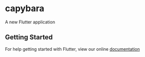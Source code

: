 # capybara

A new Flutter application

## Getting Started

For help getting started with Flutter, view our online
[documentation](https://flutter.io/)
